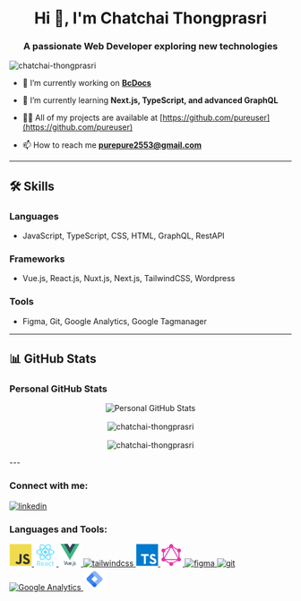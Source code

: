 <h1 align="center">Hi 👋, I'm Chatchai Thongprasri</h1>
<h3 align="center">A passionate Web Developer exploring new technologies</h3>

<p align="left"> <img src="https://komarev.com/ghpvc/?username=pureuser&label=Profile%20views&color=0e75b6&style=flat" alt="chatchai-thongprasri" /> </p>

- 🔭 I’m currently working on **[BcDocs](https://github.com/Team-SecWind/BcDocs)**

- 🌱 I’m currently learning **Next.js, TypeScript, and advanced GraphQL**

- 👨‍💻 All of my projects are available at [https://github.com/pureuser](https://github.com/pureuser)

- 📫 How to reach me **<purepure2553@gmail.com>**

---

## 🛠️ Skills

### **Languages**

- JavaScript, TypeScript, CSS, HTML, GraphQL, RestAPI

### **Frameworks**

- Vue.js, React.js, Nuxt.js, Next.js, TailwindCSS, Wordpress

### **Tools**

- Figma, Git, Google Analytics, Google Tagmanager

---

## 📊 GitHub Stats

### Personal GitHub Stats

<p align="center">
  <img src="https://github-readme-stats.vercel.app/api?username=pureuser&show_icons=true&theme=radical" alt="Personal GitHub Stats" />
</p>
<p align="center">
  <img align="center" src="https://github-readme-streak-stats.herokuapp.com/?user=pureuser&theme=radical" alt="chatchai-thongprasri" />
</p>
<p align="center">
  <img align="center" src="https://github-readme-stats.vercel.app/api/top-langs?username=pureuser&show_icons=true&locale=en&layout=compact&theme=radical" alt="chatchai-thongprasri" />
</p>
---

<h3 align="left">Connect with me:</h3>
<p align="left">
<a href="https://linkedin.com/in/chatchai-thongprasri-a67190162" target="blank">
  <img align="center" src="https://cdn-icons-png.flaticon.com/512/174/174857.png" alt="linkedin" height="30" width="30" />
</a>
</p>

<h3 align="left">Languages and Tools:</h3>
<p align="left">
<a href="https://developer.mozilla.org/en-US/docs/Web/JavaScript" target="_blank">
  <img src="https://raw.githubusercontent.com/devicons/devicon/master/icons/javascript/javascript-original.svg" alt="javascript" width="40" height="40"/>
</a>
<a href="https://reactjs.org/" target="_blank">
  <img src="https://raw.githubusercontent.com/devicons/devicon/master/icons/react/react-original-wordmark.svg" alt="react" width="40" height="40"/>
</a>
<a href="https://vuejs.org/" target="_blank">
  <img src="https://raw.githubusercontent.com/devicons/devicon/master/icons/vuejs/vuejs-original-wordmark.svg" alt="vuejs" width="40" height="40"/>
</a>
<a href="https://tailwindcss.com/" target="_blank">
  <img src="https://upload.wikimedia.org/wikipedia/commons/d/d5/Tailwind_CSS_Logo.svg" alt="tailwindcss" width="40" height="40"/>
</a>
<a href="https://www.typescriptlang.org/" target="_blank">
  <img src="https://raw.githubusercontent.com/devicons/devicon/master/icons/typescript/typescript-original.svg" alt="typescript" width="40" height="40"/>
</a>
<a href="https://graphql.org/" target="_blank">
  <img src="https://raw.githubusercontent.com/devicons/devicon/master/icons/graphql/graphql-plain.svg" alt="graphql" width="40" height="40"/>
</a>
<a href="https://www.figma.com/" target="_blank">
  <img src="https://www.vectorlogo.zone/logos/figma/figma-icon.svg" alt="figma" width="40" height="40"/>
</a>
<a href="https://git-scm.com/" target="_blank">
  <img src="https://www.vectorlogo.zone/logos/git-scm/git-scm-icon.svg" alt="git" width="40" height="40"/>
</a>
<a href="https://analytics.google.com/" target="_blank">
  <img src="https://www.vectorlogo.zone/logos/google_analytics/google_analytics-icon.svg" alt="Google Analytics" width="40" height="40"/>
</a>
<a href="https://tagmanager.google.com/" target="_blank">
  <img src="./assets/google-tagmanager-logo.png" alt="Google Tag Manager" width="40" height="40"/>
</a>
</p>
